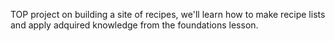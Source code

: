 TOP project on building a site of recipes, we'll learn how to make recipe lists and apply adquired knowledge from the foundations lesson.
